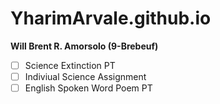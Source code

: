 # YharimArvale.github.io
**Will Brent R. Amorsolo (9-Brebeuf)**

- [ ] Science Extinction PT
- [ ] Indiviual Science Assignment
- [ ] English Spoken Word Poem PT
